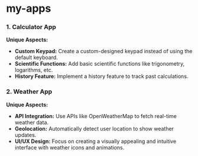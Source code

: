 # my-apps


### 1. **Calculator App**
   **Unique Aspects:**
   - **Custom Keypad:** Create a custom-designed keypad instead of using the default keyboard.
   - **Scientific Functions:** Add basic scientific functions like trigonometry, logarithms, etc.
   - **History Feature:** Implement a history feature to track past calculations.

### 2. **Weather App**
   **Unique Aspects:**
   - **API Integration:** Use APIs like OpenWeatherMap to fetch real-time weather data.
   - **Geolocation:** Automatically detect user location to show weather updates.
   - **UI/UX Design:** Focus on creating a visually appealing and intuitive interface with weather icons and animations.
